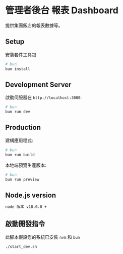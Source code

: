 # 管理者後台 報表 Dashboard

提供集團飯店的報表數據等。

## Setup

安裝套件工具包

```bash
# bun
bun install
```

## Development Server

啟動伺服器在 `http://localhost:3000`:

```bash
# bun
bun run dev
```

## Production

建構應用程式:

```bash
# bun
bun run build
```

本地端預覽生產版本:

```bash
# bun
bun run preview
```


## Node.js version

```bash
node 版本 v18.0.0 +
```


## 啟動開發指令

此腳本假設您的系統已安裝 `nvm` 和 `bun`

```bash
./start_dev.sh
```